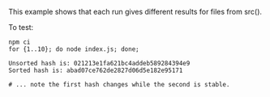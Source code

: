 This example shows that each run gives different results for files from src().

To test:

```console
npm ci
for {1..10}; do node index.js; done;

Unsorted hash is: 021213e1fa621bc4addeb589284394e9
Sorted hash is: abad07ce762de2827d06d5e182e95171

# ... note the first hash changes while the second is stable.
```
